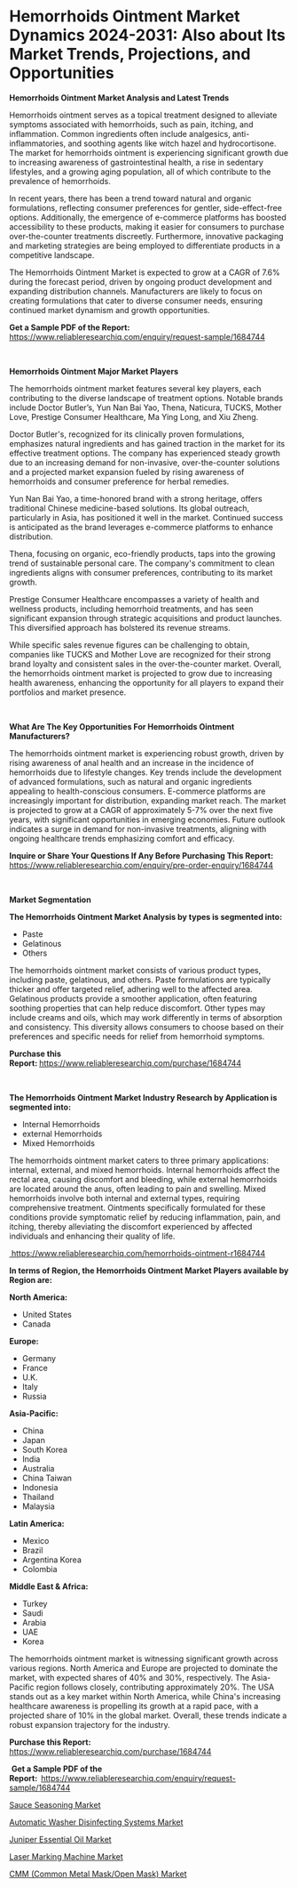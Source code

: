 <p><h1>Hemorrhoids Ointment Market Dynamics 2024-2031: Also about Its Market Trends, Projections, and Opportunities</h1></p><p><strong>Hemorrhoids Ointment Market Analysis and Latest Trends</strong></p>
<p><p>Hemorrhoids ointment serves as a topical treatment designed to alleviate symptoms associated with hemorrhoids, such as pain, itching, and inflammation. Common ingredients often include analgesics, anti-inflammatories, and soothing agents like witch hazel and hydrocortisone. The market for hemorrhoids ointment is experiencing significant growth due to increasing awareness of gastrointestinal health, a rise in sedentary lifestyles, and a growing aging population, all of which contribute to the prevalence of hemorrhoids.</p><p>In recent years, there has been a trend toward natural and organic formulations, reflecting consumer preferences for gentler, side-effect-free options. Additionally, the emergence of e-commerce platforms has boosted accessibility to these products, making it easier for consumers to purchase over-the-counter treatments discreetly. Furthermore, innovative packaging and marketing strategies are being employed to differentiate products in a competitive landscape.</p><p>The Hemorrhoids Ointment Market is expected to grow at a CAGR of 7.6% during the forecast period, driven by ongoing product development and expanding distribution channels. Manufacturers are likely to focus on creating formulations that cater to diverse consumer needs, ensuring continued market dynamism and growth opportunities.</p></p>
<p><strong>Get a Sample PDF of the Report:&nbsp;</strong> <a href="https://www.reliableresearchiq.com/enquiry/request-sample/1684744?utm_campaign=1102&utm_medium=2&utm_source=Github&utm_content=ia&utm_term=16102024&utm_id=hemorrhoids-ointment">https://www.reliableresearchiq.com/enquiry/request-sample/1684744</a></p>
<p>&nbsp;</p>
<p><strong>Hemorrhoids Ointment Major Market Players</strong></p>
<p><p>The hemorrhoids ointment market features several key players, each contributing to the diverse landscape of treatment options. Notable brands include Doctor Butler’s, Yun Nan Bai Yao, Thena, Naticura, TUCKS, Mother Love, Prestige Consumer Healthcare, Ma Ying Long, and Xiu Zheng.</p><p>Doctor Butler's, recognized for its clinically proven formulations, emphasizes natural ingredients and has gained traction in the market for its effective treatment options. The company has experienced steady growth due to an increasing demand for non-invasive, over-the-counter solutions and a projected market expansion fueled by rising awareness of hemorrhoids and consumer preference for herbal remedies.</p><p>Yun Nan Bai Yao, a time-honored brand with a strong heritage, offers traditional Chinese medicine-based solutions. Its global outreach, particularly in Asia, has positioned it well in the market. Continued success is anticipated as the brand leverages e-commerce platforms to enhance distribution.</p><p>Thena, focusing on organic, eco-friendly products, taps into the growing trend of sustainable personal care. The company's commitment to clean ingredients aligns with consumer preferences, contributing to its market growth.</p><p>Prestige Consumer Healthcare encompasses a variety of health and wellness products, including hemorrhoid treatments, and has seen significant expansion through strategic acquisitions and product launches. This diversified approach has bolstered its revenue streams.</p><p>While specific sales revenue figures can be challenging to obtain, companies like TUCKS and Mother Love are recognized for their strong brand loyalty and consistent sales in the over-the-counter market. Overall, the hemorrhoids ointment market is projected to grow due to increasing health awareness, enhancing the opportunity for all players to expand their portfolios and market presence.</p></p>
<p>&nbsp;</p>
<p><strong>What Are The Key Opportunities For Hemorrhoids Ointment Manufacturers?</strong></p>
<p><p>The hemorrhoids ointment market is experiencing robust growth, driven by rising awareness of anal health and an increase in the incidence of hemorrhoids due to lifestyle changes. Key trends include the development of advanced formulations, such as natural and organic ingredients appealing to health-conscious consumers. E-commerce platforms are increasingly important for distribution, expanding market reach. The market is projected to grow at a CAGR of approximately 5-7% over the next five years, with significant opportunities in emerging economies. Future outlook indicates a surge in demand for non-invasive treatments, aligning with ongoing healthcare trends emphasizing comfort and efficacy.</p></p>
<p><strong>Inquire or Share Your Questions If Any Before Purchasing This Report:</strong> <a href="https://www.reliableresearchiq.com/enquiry/pre-order-enquiry/1684744?utm_campaign=1102&utm_medium=2&utm_source=Github&utm_content=ia&utm_term=16102024&utm_id=hemorrhoids-ointment">https://www.reliableresearchiq.com/enquiry/pre-order-enquiry/1684744</a></p>
<p>&nbsp;</p>
<p><strong>Market Segmentation</strong></p>
<p><strong>The Hemorrhoids Ointment Market Analysis by types is segmented into:</strong></p>
<p><ul><li>Paste</li><li>Gelatinous</li><li>Others</li></ul></p>
<p><p>The hemorrhoids ointment market consists of various product types, including paste, gelatinous, and others. Paste formulations are typically thicker and offer targeted relief, adhering well to the affected area. Gelatinous products provide a smoother application, often featuring soothing properties that can help reduce discomfort. Other types may include creams and oils, which may work differently in terms of absorption and consistency. This diversity allows consumers to choose based on their preferences and specific needs for relief from hemorrhoid symptoms.</p></p>
<p><strong>Purchase this Report:&nbsp;</strong><a href="https://www.reliableresearchiq.com/purchase/1684744?utm_campaign=1102&utm_medium=2&utm_source=Github&utm_content=ia&utm_term=16102024&utm_id=hemorrhoids-ointment">https://www.reliableresearchiq.com/purchase/1684744</a></p>
<p>&nbsp;</p>
<p><strong>The Hemorrhoids Ointment Market Industry Research by Application is segmented into:</strong></p>
<p><ul><li>Internal Hemorrhoids</li><li>external Hemorrhoids</li><li>Mixed Hemorrhoids</li></ul></p>
<p><p>The hemorrhoids ointment market caters to three primary applications: internal, external, and mixed hemorrhoids. Internal hemorrhoids affect the rectal area, causing discomfort and bleeding, while external hemorrhoids are located around the anus, often leading to pain and swelling. Mixed hemorrhoids involve both internal and external types, requiring comprehensive treatment. Ointments specifically formulated for these conditions provide symptomatic relief by reducing inflammation, pain, and itching, thereby alleviating the discomfort experienced by affected individuals and enhancing their quality of life.</p></p>
<p><a href="https://www.reliableresearchiq.com/hemorrhoids-ointment-r1684744?utm_campaign=1102&utm_medium=2&utm_source=Github&utm_content=ia&utm_term=16102024&utm_id=hemorrhoids-ointment">&nbsp;https://www.reliableresearchiq.com/hemorrhoids-ointment-r1684744</a></p>
<p><strong>In terms of Region, the Hemorrhoids Ointment Market Players available by Region are:</strong></p>
<p>
    <p> <strong> North America: </strong>
        <ul>
            <li>United States</li>
            <li>Canada</li>
        </ul>
        </p> 
    <p> <strong> Europe: </strong>
        <ul>
            <li>Germany</li>
            <li>France</li>
            <li>U.K.</li>
            <li>Italy</li>
            <li>Russia</li>
        </ul>
        </p> 
    <p> <strong> Asia-Pacific: </strong>
        <ul>
            <li>China</li>
            <li>Japan</li>
            <li>South Korea</li>
            <li>India</li>
            <li>Australia</li>
            <li>China Taiwan</li>
            <li>Indonesia</li>
            <li>Thailand</li>
            <li>Malaysia</li>
        </ul>
        </p> 
    <p> <strong> Latin America: </strong>
        <ul>
            <li>Mexico</li>
            <li>Brazil</li>
            <li>Argentina Korea</li>
            <li>Colombia</li>
        </ul>
        </p> 
    <p> <strong> Middle East & Africa: </strong>
        <ul>
            <li>Turkey</li>
            <li>Saudi</li>
            <li>Arabia</li>
            <li>UAE</li>
            <li>Korea</li>
        </ul>
    </p>
    </p>
<p><p>The hemorrhoids ointment market is witnessing significant growth across various regions. North America and Europe are projected to dominate the market, with expected shares of 40% and 30%, respectively. The Asia-Pacific region follows closely, contributing approximately 20%. The USA stands out as a key market within North America, while China's increasing healthcare awareness is propelling its growth at a rapid pace, with a projected share of 10% in the global market. Overall, these trends indicate a robust expansion trajectory for the industry.</p></p>
<p><strong>Purchase this Report: </strong><a href="https://www.reliableresearchiq.com/purchase/1684744?utm_campaign=1102&utm_medium=2&utm_source=Github&utm_content=ia&utm_term=16102024&utm_id=hemorrhoids-ointment">https://www.reliableresearchiq.com/purchase/1684744</a></p>
<p>&nbsp;<strong>Get a Sample PDF of the Report:&nbsp;&nbsp;</strong><a href="https://www.reliableresearchiq.com/enquiry/request-sample/1684744?utm_campaign=1102&utm_medium=2&utm_source=Github&utm_content=ia&utm_term=16102024&utm_id=hemorrhoids-ointment">https://www.reliableresearchiq.com/enquiry/request-sample/1684744</a></p>
<p><strong></strong></p>
<p><p><a href="https://www.linkedin.com/pulse/future-innovation-global-sauce-seasoning-market-growth-opportunities-fpmwe?trk=public_post_embed_feed-article-content&utm_campaign=1102&utm_medium=2&utm_source=Github&utm_content=ia&utm_term=16102024&utm_id=hemorrhoids-ointment">Sauce Seasoning Market</a></p><p><a href="https://www.linkedin.com/pulse/global-automatic-washer-disinfecting-systems-market-product-57q1e?trk=public_post_embed_feed-article-content&utm_campaign=1102&utm_medium=2&utm_source=Github&utm_content=ia&utm_term=16102024&utm_id=hemorrhoids-ointment">Automatic Washer Disinfecting Systems Market</a></p><p><a href="https://github.com/daltondngelvin/Market-Research-Report-List-1/blob/main/juniper-essential-oil-market.md?utm_campaign=1102&utm_medium=2&utm_source=Github&utm_content=ia&utm_term=16102024&utm_id=hemorrhoids-ointment">Juniper Essential Oil Market</a></p><p><a href="https://issuu.com/reportprime-2/docs/laser-marking-machine-market-size-2_899f291994e012?utm_campaign=1102&utm_medium=2&utm_source=Github&utm_content=ia&utm_term=16102024&utm_id=hemorrhoids-ointment">Laser Marking Machine Market</a></p><p><a href="https://github.com/hegwervaemeruk/Market-Research-Report-List-1/blob/main/cmm-common-metal-maskopen-mask-market.md?utm_campaign=1102&utm_medium=2&utm_source=Github&utm_content=ia&utm_term=16102024&utm_id=hemorrhoids-ointment">CMM (Common Metal Mask/Open Mask) Market</a></p></p>